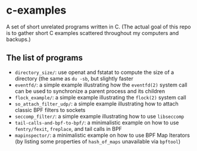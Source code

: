 # c-examples

A set of short unrelated programs written in C.  (The actual goal of this repo
is to gather short C examples scattered throughout my computers and backups.)

## The list of programs

* `directory_size/`: use openat and fstatat to compute the size of a directory (the same as `du -sb`, but slightly faster
* `eventfd/`: a simple example illustrating how the `eventfd(2)` system call can be used to synchronize a parent process and its children
* `flock_example/`: a simple example illustrating the `flock(2)` system call
* `so_attach_filter_udp/`: a simple example illustrating how to attach classic BPF filters to sockets
* `seccomp_filter/`: a simple example illustrating how to use `libseccomp`
* `tail-calls-and-bpf-to-bpf/`: a minimalistic example on how to use `fentry/fexit`, `freplace`, and tail calls in BPF
* `mapinspector/`: a minimalistic example on how to use BPF Map Iterators (by listing some properties of `hash_of_maps` unavailable via `bpftool`)
